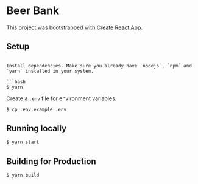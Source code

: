 # Beer Bank

This project was bootstrapped with [Create React App](https://github.com/facebookincubator/create-react-app).

## Setup

```

Install dependencies. Make sure you already have `nodejs`, `npm` and `yarn` installed in your system.

```bash
$ yarn
```

Create a `.env` file for environment variables.

```bash
$ cp .env.example .env
```

## Running locally

```bash
$ yarn start
```

## Building for Production

```bash
$ yarn build
```
